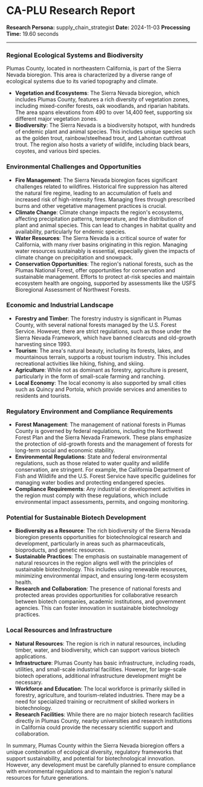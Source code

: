 # CA-PLU Research Report

**Research Persona:** supply_chain_strategist
**Date:** 2024-11-03
**Processing Time:** 19.60 seconds

---

### Regional Ecological Systems and Biodiversity

Plumas County, located in northeastern California, is part of the Sierra Nevada bioregion. This area is characterized by a diverse range of ecological systems due to its varied topography and climate.

- **Vegetation and Ecosystems**: The Sierra Nevada bioregion, which includes Plumas County, features a rich diversity of vegetation zones, including mixed-conifer forests, oak woodlands, and riparian habitats. The area spans elevations from 490 to over 14,400 feet, supporting six different major vegetation zones.
- **Biodiversity**: The Sierra Nevada is a biodiversity hotspot, with hundreds of endemic plant and animal species. This includes unique species such as the golden trout, rainbow/steelhead trout, and Lahontan cutthroat trout. The region also hosts a variety of wildlife, including black bears, coyotes, and various bird species.

### Environmental Challenges and Opportunities

- **Fire Management**: The Sierra Nevada bioregion faces significant challenges related to wildfires. Historical fire suppression has altered the natural fire regime, leading to an accumulation of fuels and increased risk of high-intensity fires. Managing fires through prescribed burns and other vegetative management practices is crucial.
- **Climate Change**: Climate change impacts the region's ecosystems, affecting precipitation patterns, temperature, and the distribution of plant and animal species. This can lead to changes in habitat quality and availability, particularly for endemic species.
- **Water Resources**: The Sierra Nevada is a critical source of water for California, with many river basins originating in this region. Managing water resources sustainably is essential, especially given the impacts of climate change on precipitation and snowpack.
- **Conservation Opportunities**: The region's national forests, such as the Plumas National Forest, offer opportunities for conservation and sustainable management. Efforts to protect at-risk species and maintain ecosystem health are ongoing, supported by assessments like the USFS Bioregional Assessment of Northwest Forests.

### Economic and Industrial Landscape

- **Forestry and Timber**: The forestry industry is significant in Plumas County, with several national forests managed by the U.S. Forest Service. However, there are strict regulations, such as those under the Sierra Nevada Framework, which have banned clearcuts and old-growth harvesting since 1993.
- **Tourism**: The area's natural beauty, including its forests, lakes, and mountainous terrain, supports a robust tourism industry. This includes recreational activities like hiking, fishing, and skiing.
- **Agriculture**: While not as dominant as forestry, agriculture is present, particularly in the form of small-scale farming and ranching.
- **Local Economy**: The local economy is also supported by small cities such as Quincy and Portola, which provide services and amenities to residents and tourists.

### Regulatory Environment and Compliance Requirements

- **Forest Management**: The management of national forests in Plumas County is governed by federal regulations, including the Northwest Forest Plan and the Sierra Nevada Framework. These plans emphasize the protection of old-growth forests and the management of forests for long-term social and economic stability.
- **Environmental Regulations**: State and federal environmental regulations, such as those related to water quality and wildlife conservation, are stringent. For example, the California Department of Fish and Wildlife and the U.S. Forest Service have specific guidelines for managing water bodies and protecting endangered species.
- **Compliance Requirements**: Any industrial or development activities in the region must comply with these regulations, which include environmental impact assessments, permits, and ongoing monitoring.

### Potential for Sustainable Biotech Development

- **Biodiversity as a Resource**: The rich biodiversity of the Sierra Nevada bioregion presents opportunities for biotechnological research and development, particularly in areas such as pharmaceuticals, bioproducts, and genetic resources.
- **Sustainable Practices**: The emphasis on sustainable management of natural resources in the region aligns well with the principles of sustainable biotechnology. This includes using renewable resources, minimizing environmental impact, and ensuring long-term ecosystem health.
- **Research and Collaboration**: The presence of national forests and protected areas provides opportunities for collaborative research between biotech companies, academic institutions, and government agencies. This can foster innovation in sustainable biotechnology practices.

### Local Resources and Infrastructure

- **Natural Resources**: The region is rich in natural resources, including timber, water, and biodiversity, which can support various biotech applications.
- **Infrastructure**: Plumas County has basic infrastructure, including roads, utilities, and small-scale industrial facilities. However, for large-scale biotech operations, additional infrastructure development might be necessary.
- **Workforce and Education**: The local workforce is primarily skilled in forestry, agriculture, and tourism-related industries. There may be a need for specialized training or recruitment of skilled workers in biotechnology.
- **Research Facilities**: While there are no major biotech research facilities directly in Plumas County, nearby universities and research institutions in California could provide the necessary scientific support and collaboration.

In summary, Plumas County within the Sierra Nevada bioregion offers a unique combination of ecological diversity, regulatory frameworks that support sustainability, and potential for biotechnological innovation. However, any development must be carefully planned to ensure compliance with environmental regulations and to maintain the region's natural resources for future generations.